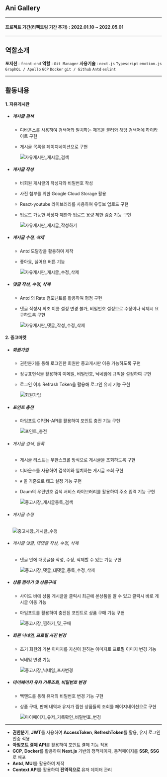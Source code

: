 ## Ani Gallery

---

#### 프로젝트 기간(리팩토링 기간 추가) : 2022.01.10 ~ 2022.05.01

---

## 역할소개

**포지션** : `front-end`
**역할** : `Git Manager`
**사용기술** : `next.js` `Typescript` `emotion.js` `GraphQL / Apollo` `GCP` `Docker` `git / Github` `Antd` `eslint`

---

## 활동내용

#### 1. 자유게시판

- ##### 게시글 검색

  - 디바운스를 사용하여 검색어와 일치하는 제목을 불러와 해당 검색어에 하이라이트 구현
  - 게시글 목록을 페이지네이션으로 구현

    ![자유게시판_게시글_검색](https://github.com/RumbleBi/AniGallery/assets/85114315/4f62fdd6-30d6-4b65-b82e-67a88bbc831a)

- ##### 게시글 작성

  - 비회원 게시글의 작성자와 비밀번호 작성
  - 사진 첨부를 위한 Google Cloud Storage 활용
  - React-youtube 라이브러리를 사용하여 유튜브 업로드 구현
  - 업로드 가능한 확장자 제한과 업로드 용량 제한 검증 기능 구현

    ![자유게시판_게시글_작성하기](https://github.com/RumbleBi/AniGallery/assets/85114315/f7fbe4b8-bee1-4a26-9e2e-0511583b7af3)

- ##### 게시글 수정, 삭제

  - Antd 모달창을 활용하여 제작
  - 좋아요, 싫어요 버튼 기능

    ![자유게시판_게시글_수정_삭제](https://github.com/RumbleBi/AniGallery/assets/85114315/1df48148-3fb5-4f59-af74-8ccd40a8c237)

- ##### 댓글 작성, 수정, 삭제

  - Antd 의 Rate 컴포넌트를 활용하여 평점 구현
  - 댓글 작성시 최초 이름 설정 변경 불가, 비밀번호 설정으로 수정이나 삭제시 요구하도록 구현

    ![자유게시판_댓글_작성_수정_삭제](https://github.com/RumbleBi/AniGallery/assets/85114315/31a931bf-7914-4ba3-af84-cac517f26308)

#### 2. 중고마켓

- ##### 회원가입

  - 권한분기를 통해 로그인한 회원만 중고게시판 이용 가능하도록 구현
  - 정규표현식을 활용하여 이메일, 비밀번호, 닉네임에 규칙을 설정하여 구현
  - 로그인 이후 Refrash Token을 활용해 로그인 유지 기능 구현

    ![회원가입](https://github.com/RumbleBi/AniGallery/assets/85114315/96e8d88c-670b-417b-92b3-8d986514707d)

- ##### 포인트 충전

  - 아임포트 OPEN-API를 활용하여 포인트 충전 기능 구현

    ![포인트_충전](https://github.com/RumbleBi/AniGallery/assets/85114315/cab33bbe-e6aa-4787-901e-6ea66f502756)

- ###### 게시글 검색, 등록

  - 게시글 리스트는 무한스크롤 방식으로 게시글을 조회하도록 구현
  - 디바운스를 사용하여 검색어와 일치하는 게시글 조회 구현
  - `#` 을 기준으로 태그 설정 기능 구현
  - Daum의 우편번호 검색 서비스 라이브러리를 활용하여 주소 입력 기능 구현

    ![중고시장_게시글등록_검색](https://github.com/RumbleBi/AniGallery/assets/85114315/c9b33678-437f-4c26-83f7-0016b537ddb4)

- ###### 게시글 수정

  ![중고시장_게시글_수정](https://github.com/RumbleBi/AniGallery/assets/85114315/7f9ae835-be1d-48a1-bae1-197f96a3bcb7)

- ###### 게시글 댓글, 대댓글 작성, 수정, 삭제

  - 댓글 안에 대댓글을 작성, 수정, 삭제할 수 있는 기능 구현

    ![중고시장_댓글_대댓글_등록_수정_삭제](https://github.com/RumbleBi/AniGallery/assets/85114315/15ebd3dc-41c9-478a-aec9-55b1d28a6340)

- ##### 상품 찜하기 및 상품구매

  - 사이드 바에 상품 게시글을 클릭시 최근에 본상품을 알 수 있고 클릭시 바로 게시글 이동 가능
  - 아임포트를 활용하여 충전된 포인트로 상품 구매 기능 구현

    ![중고시장_찜하기_및_구매](https://github.com/RumbleBi/AniGallery/assets/85114315/61502581-e395-4b7c-b3e1-6f7859e2120c)

- ##### 회원 닉네임, 프로필 사진 변경

  - 초기 회원의 기본 이미지를 자신이 원하는 이미지로 프로필 이미지 변경 가능
  - 닉네임 변경 기능

    ![중고시장_닉네임_프사변경](https://github.com/RumbleBi/AniGallery/assets/85114315/9844e386-9a89-4b5c-acac-e55a28959e88)

- ##### 마이페이지 유저 기록조회, 비밀번호 변경

  - 백엔드를 통해 유저의 비밀번호 변경 기능 구현
  - 상품 구매, 판매 내역과 유저가 찜한 상품들의 조회를 페이지네이션으로 구현

    ![마이페이지_유저_기록확인_비밀번호_변경](https://github.com/RumbleBi/AniGallery/assets/85114315/4a5cb460-1741-412c-be5d-3cac99adf245)

---

- **권한분기**, **JWT**를 사용하여 **AccessToken**, **RefreshToken**를 활용, 유저 로그인 인증 적용
- **아임포트 결제 API**를 활용하여 포인트 결제 기능 적용
- **GCP**, **Docker**를 활용하여 **Next.js** 기반의 정적페이지, 동적페이지를 **SSR**, **SSG**로 배포
- **Antd**, **MUI**를 활용하여 제작
- **Context API**를 활용하여 **전역적으로** 유저 데이터 관리
